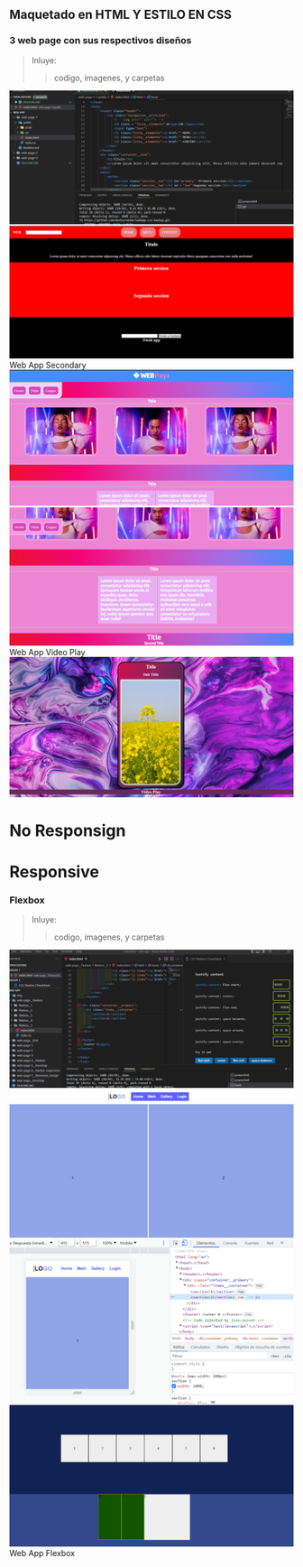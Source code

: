 ## Maquetado en HTML Y ESTILO EN CSS
### 3 web page con sus respectivos diseños
>Inluye:
>>codigo, imagenes, y carpetas
<img src = "./img/captura_1.png">
<img src = "./img/captura_0.png">
Web App Secondary
<img src = "./img/captura_2.png">
<img src = "./img/captura_3.png">
Web App Video Play
<img src = "./img/play video.png">

# No Responsign
# Responsive
### Flexbox
>Inluye:
>>codigo, imagenes, y carpetas

<img src = "./img/captura_4.png">
<img src = "./img/captura_5.png">
<img src = "./img/captura_6.png">
<img src = "./img/flexbox.png">
Web App Flexbox